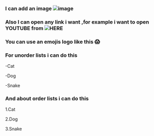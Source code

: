 ### I can add an image ![image](https://media.mnn.com/assets/images/2018/04/sunset_through_oak_tree.jpg.653x0_q80_crop-smart.jpg)

### Also I can open any link i want ,for example i want to open YOUTUBE from ![HERE](https://www.youtube.com/)

### You can use an emojis logo like this :scream:

### For unorder lists i can do this 
-Cat

-Dog

-Snake

### And about order lists i can do this
1.Cat

2.Dog

3.Snake
